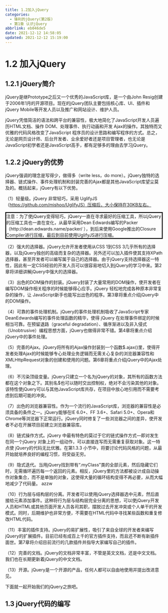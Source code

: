 ```yaml
---
title: 1.2加入jQuery
categories: 
  - 锋利的jQuery(第2版)
  - 第1章 认识jQuery
abbrlink: eb046de5
date: 2021-12-12 14:58:05
updated: 2021-12-12 15:19:00
---
```

# 1.2 加入jQuery
## 1.2.1 jQuery简介
jQuery是继Prototype之后又一个优秀的JavaScript库，是一个由John Resig创建于2006年1月的开源项目。现在的jQuery团队主要包括核心库、UI、插件和jQuery Mobile等开发人员以及推广和网站设计、维护人员。

jQuery凭借简洁的语法和跨平台的兼容性，极大地简化了JavaScript开发人员遍历HTML文档、操作 DOM、处理事件、执行动画和开发 Ajax的操作。其独特而又优雅的代码风格改变了JavaScript 程序员的设计思路和编写程序的方式。总之，无论是网页设计师、后台开发者、业余爱好者还是项目管理者，也无论是JavaScript初学者还是JavaScript高手，都有足够多的理由去学习jQuery。

## 1.2.2 jQuery的优势
jQuery强调的理念是写得少，做得多（write less，do more）。jQuery独特的选择器、链式操作、事件处理机制和封装完善的Ajax都是其他JavaScript库望尘莫及的。概括起来，jQuery有以下优势。

（1）轻量级。jQuery 非常轻巧，采用 UglifyJS（https://github.com/mishoo/UglifyJS）压缩后，大小保持在30KB左右。

<div style="border-style:solid;">注意：为了使jQuery变得轻巧，jQuery一直在寻求最好的压缩工具，所以jQuery的压缩工具也一直在变化，从最早采用Dean Edwards编写的Packer（http://dean.edwards.name/packer/ ），到后来使用Google推出的Closure Compiler进行压缩，最后到目前使用UglifyJS进行压缩。</div>


（2）强大的选择器。jQuery允许开发者使用从CSS 1到CSS 3几乎所有的选择器，以及jQuery独创的高级而复杂的选择器。另外还可以加入插件使其支持XPath选择器，甚至开发者可以编写属于自己的选择器。由于jQuery支持选择器这一特性，因此有一定CSS经验的开发人员可以很容易地切入到jQuery的学习中来。第2章将详细讲解jQuery中强大的选择器。

（3）出色的DOM操作的封装。jQuery封装了大量常用的DOM操作，使开发者在编写DOM操作相关程序的时候能够得心应手。jQuery 轻松地完成各种原本非常复杂的操作，让 JavaScript新手也能写出出色的程序。第3章将重点介绍jQuery中的DOM操作。

（4）可靠的事件处理机制。jQuery的事件处理机制吸收了JavaScript专家DeanEdwards编写的事件处理函数的精华，使得 jQuery 在处理事件绑定的时候相当可靠。在预留退路（graceful degradation）、循序渐进以及非入侵式（Unobtrusive）编程思想方面，jQuery也做得非常不错。第4章将重点介绍jQuery中的事件处理。

（5）完善的Ajax。jQuery将所有的Ajax操作封装到一个函数$.ajax()里，使得开发者处理Ajax的时候能够专心处理业务逻辑而无需关心复杂的浏览器兼容性和XMLHttpRequest对象的创建和使用的问题。第6章将重点介绍jQuery中的Ajax处理。

（6）不污染顶级变量。jQuery只建立一个名为jQuery的对象，其所有的函数方法都在这个对象之下。其别名$也可以随时交出控制权，绝对不会污染其他的对象。该特性使jQuery可以与其他JavaScript库共存，在项目中放心地引用而不需要考虑到后期可能的冲突。

（7）出色的浏览器兼容性。作为一个流行的JavaScript库，浏览器的兼容性是必须具备的条件之一。jQuery能够在IE 6.0+、FF 3.6+、Safari 5.0+、Opera和Chrome等浏览器下正常运行。jQuery同时修复了一些浏览器之间的差异，使开发者不必在开展项目前建立浏览器兼容库。

（8）链式操作方式。jQuery 中最有特色的莫过于它的链式操作方式—即对发生在同一个jQuery 对象上的一组动作，可以直接连写而无需重复获取对象。这一特点使 jQuery的代码无比优雅。在第1.3.3 小节中，将要讨论代码风格的问题，从最开始就培养良好的编程习惯，将受益无穷。

（9）隐式迭代。当用jQuery找到带有“.myClass”类的全部元素，然后隐藏它们时，无需循环遍历每一个返回的元素。相反，jQuery里的方法都被设计成自动操作对象集合，而不是单独的对象，这使得大量的循环结构变得不再必要，从而大幅地减少了代码量。
azzw

（10）行为层与结构层的分离。开发者可以使用jQuery选择器选中元素，然后直接给元素添加事件。这种将行为层与结构层完全分离的思想，可以使jQuery开发人员和HTML或其他页面开发人员各司其职，摆脱过去开发冲突或个人单干的开发模式。同时，后期维护也非常方便，不需要在HTML代码中寻找某些函数和重复修改HTML代码。


（11）丰富的插件支持。jQuery的易扩展性，吸引了来自全球的开发者来编写jQuery的扩展插件。目前已经有成百上千的官方插件支持，而且还不断有新插件面世。第7章将介绍目前流行的几款插件并指导大家编写自己的插件。

（12）完善的文档。jQuery的文档非常丰富，不管是英文文档，还是中文文档。我们也在长期更新着jQuery的中文文档。

（13）开源。jQuery是一个开源的产品，任何人都可以自由地使用并提出改进意见。

下面就一起开始我们的jQuery之旅吧。

## 1.3 jQuery代码的编写
